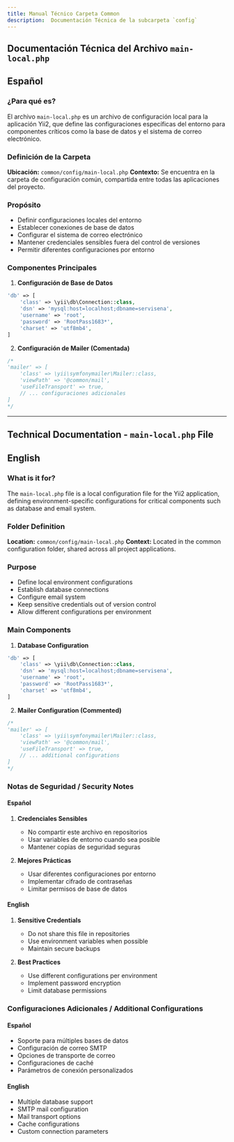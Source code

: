 ```yaml
---
title: Manual Técnico Carpeta Common
description:  Documentación Técnica de la subcarpeta `config`
---
```


## Documentación Técnica del Archivo `main-local.php`

## Español

### ¿Para qué es?
El archivo `main-local.php` es un archivo de configuración local para la aplicación Yii2, que define las configuraciones específicas del entorno para componentes críticos como la base de datos y el sistema de correo electrónico.

### Definición de la Carpeta
**Ubicación:** `common/config/main-local.php`
**Contexto:** Se encuentra en la carpeta de configuración común, compartida entre todas las aplicaciones del proyecto.

### Propósito
- Definir configuraciones locales del entorno
- Establecer conexiones de base de datos
- Configurar el sistema de correo electrónico
- Mantener credenciales sensibles fuera del control de versiones
- Permitir diferentes configuraciones por entorno

### Componentes Principales

1. **Configuración de Base de Datos**
```php
'db' => [
    'class' => \yii\db\Connection::class,
    'dsn' => 'mysql:host=localhost;dbname=servisena',
    'username' => 'root',
    'password' => 'RootPass1683*',
    'charset' => 'utf8mb4',
]
```

2. **Configuración de Mailer (Comentada)**
```php
/*
'mailer' => [
    'class' => \yii\symfonymailer\Mailer::class,
    'viewPath' => '@common/mail',
    'useFileTransport' => true,
    // ... configuraciones adicionales
]
*/
```

---

## Technical Documentation - `main-local.php` File

## English

### What is it for?
The `main-local.php` file is a local configuration file for the Yii2 application, defining environment-specific configurations for critical components such as database and email system.

### Folder Definition
**Location:** `common/config/main-local.php`
**Context:** Located in the common configuration folder, shared across all project applications.

### Purpose
- Define local environment configurations
- Establish database connections
- Configure email system
- Keep sensitive credentials out of version control
- Allow different configurations per environment

### Main Components

1. **Database Configuration**
```php
'db' => [
    'class' => \yii\db\Connection::class,
    'dsn' => 'mysql:host=localhost;dbname=servisena',
    'username' => 'root',
    'password' => 'RootPass1683*',
    'charset' => 'utf8mb4',
]
```

2. **Mailer Configuration (Commented)**
```php
/*
'mailer' => [
    'class' => \yii\symfonymailer\Mailer::class,
    'viewPath' => '@common/mail',
    'useFileTransport' => true,
    // ... additional configurations
]
*/
```

### Notas de Seguridad / Security Notes

#### Español
1. **Credenciales Sensibles**
   - No compartir este archivo en repositorios
   - Usar variables de entorno cuando sea posible
   - Mantener copias de seguridad seguras

2. **Mejores Prácticas**
   - Usar diferentes configuraciones por entorno
   - Implementar cifrado de contraseñas
   - Limitar permisos de base de datos

#### English
1. **Sensitive Credentials**
   - Do not share this file in repositories
   - Use environment variables when possible
   - Maintain secure backups

2. **Best Practices**
   - Use different configurations per environment
   - Implement password encryption
   - Limit database permissions

### Configuraciones Adicionales / Additional Configurations

#### Español
- Soporte para múltiples bases de datos
- Configuración de correo SMTP
- Opciones de transporte de correo
- Configuraciones de caché
- Parámetros de conexión personalizados

#### English
- Multiple database support
- SMTP mail configuration
- Mail transport options
- Cache configurations
- Custom connection parameters

